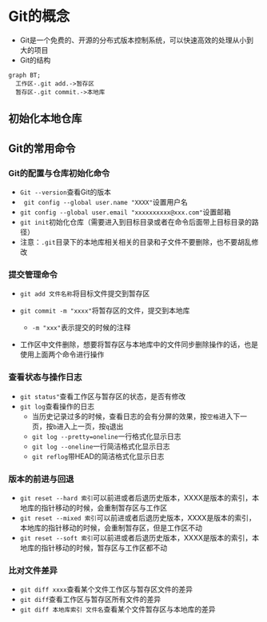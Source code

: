 # Git的概念

- Git是一个免费的、开源的分布式版本控制系统，可以快速高效的处理从小到大的项目
- Git的结构

```mermaid
graph BT;
  工作区-.git add.->暂存区
  暂存区-.git commit.->本地库
```

## 初始化本地仓库

## Git的常用命令

### Git的配置与仓库初始化命令

- `Git --version`查看Git的版本
- ` git config --global user.name "XXXX"`设置用户名
- `git config --global user.email "xxxxxxxxxx@xxx.com"`设置邮箱
- `git init`初始化仓库（需要进入到目标目录或者在命令后面带上目标目录的路径）
- 注意：`.git`目录下的本地库相关相关的目录和子文件不要删除，也不要胡乱修改

### 提交管理命令

- `git add 文件名称`将目标文件提交到暂存区
- `git commit -m "xxxx"`将暂存区的文件，提交到本地库

  - `-m "xxx"`表示提交的时候的注释
- 工作区中文件删除，想要将暂存区与本地库中的文件同步删除操作的话，也是使用上面两个命令进行操作

### 查看状态与操作日志

- `git status"`查看工作区与暂存区的状态，是否有修改
- `git log`查看操作的日志
  - 当历史记录过多的时候，查看日志的会有分屏的效果，按`空格`进入下一页，按`b`进入上一页，按`q`退出
  - `git log --pretty=oneline`一行格式化显示日志
  - `git log --oneline`一行简洁格式化显示日志
  - `git reflog`带HEAD的简洁格式化显示日志

### 版本的前进与回退

- `git reset --hard 索引`可以前进或者后退历史版本，XXXX是版本的索引，本地库的指针移动的时候，会重制暂存区与工作区
- `git reset --mixed 索引`可以前进或者后退历史版本，XXXX是版本的索引，本地库的指针移动的时候，会重制暂存区，但是工作区不动
- `git reset --soft 索引`可以前进或者后退历史版本，XXXX是版本的索引，本地库的指针移动的时候，暂存区与工作区都不动

### 比对文件差异

- `git diff xxxx`查看某个文件工作区与暂存区文件的差异
- `git diff`查看工作区与暂存区所有文件的差异
- `git diff 本地库索引 文件名`查看某个文件暂存区与本地库的差异